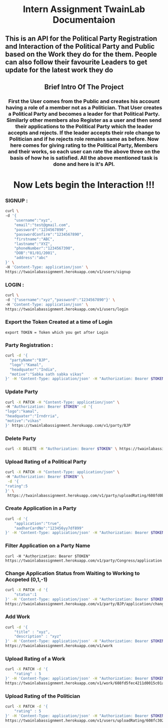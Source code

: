 <h1 align="center">Intern Assignment TwainLab Documentaion</h1>

<h2>
This is an API for the Political Party Registration and Interaction of the Political Party and Public based on the Work they do for the them. People can also follow their favourite Leaders to get update for the latest work they do
</h2>
<h2 align="center">Brief Intro Of The Project</h2>
<h3 align="center">First the User comes from the Public and creates his account having a role of a member not as a Politician. That User creates a Political Party and becomes a leader for that Political Party. Similarly other members also Register as a user and then send their applications to the Political Party which the leader accepts and rejects. If the leader accepts their role change to Politician and if he rejects role remains same as before. Now here comes for giving rating to the Political Party, Members and their works, so each user can rate the above three on the basis of how he is satisfied. All the above mentioned task is done and here is it's API.</h3>

<h1 align="center">
  Now Lets begin the Interaction !!!</center>
</h1>

<h3>SIGNUP : </h3>

```sh
curl \
-d '{
    "username":"xyz",
    "email":"test@gmail.com",
    "password":"1234567890",
    "passwordConfirm":"1234567890",
    "firstname":"ABC",
    "lastname":"XYZ",
    "phoneNumber":"1234567390",
    "DOB":"01/01/2001",
    "address":"abc"
}' \
-H 'Content-Type: application/json' \
https://twainlabassignment.herokuapp.com/v1/users/signup

```

<h3>LOGIN : </h3>

```sh
curl \
-d '{"username":"xyz","password":"1234567890"}' \
-H 'Content-Type: application/json' \
https://twainlabassignment.herokuapp.com/v1/users/login
```

<h3>Export the Token Created at a time of Login</h3>

```
export TOKEN = Token which you get after Login
```

<h3>Party Registration : </h3>

```sh
curl -d '{
  "partyName":"BJP",
  "logo":"Kamal",
  "headquater":"India",
  "motive":"Sabka sath sabka vikas"
}' -H 'Content-Type: application/json' -H "Authorization: Bearer $TOKEN" https://twainlabassignment.herokuapp.com/v1/party
```

<h3>Update Party</h3>

```sh
curl -X PATCH -H "Content-Type: application/json" \
-H "Authorization: Bearer $TOKEN" -d '{
"logo":"kamal",
"headquater":"Irndrria",
"motive":"vikas"
}' https://twainlabassignment.herokuapp.com/v1/party/BJP
```

<h3>Delete Party</h3>

```sh
curl -X DELETE -H "Authorization: Bearer $TOKEN" \ https://twainlabassignment.herokuapp.com/v1/party/BJP
```

<h3>Upload Rating of a Political Party</h3>

```sh
curl -X PATCH -H "Content-Type: application/json" \
-H "Authorization: Bearer $TOKEN" \
 -d '{
"rating":5
}' \
 https://twainlabassignment.herokuapp.com/v1/party/uploadRating/608fd0bac4211d0015c01a5e
```

<h3>Create Application in a Party</h3>

```sh
curl -d '{
    "application":"true",
    "aadharCardNo":"123456yy7df899"
}' -H 'Content-Type: application/json' -H "Authorization: Bearer $TOKEN" https://twainlabassignment.herokuapp.com/v1/party/BJP/application
```

<h3>Filter Application on a Party Name</h3>

```
curl -H "Authorization: Bearer $TOKEN" https://twainlabassignment.herokuapp.com/v1/party/Congress/application
```

<h3>Change Application Status from Waiting to Working to Accpeted (0,1,-1)</h3>

```sh
curl -X PATCH -d '{
    "status":1
}' -H 'Content-Type: application/json' -H "Authorization: Bearer $TOKEN" \
https://twainlabassignment.herokuapp.com/v1/party/BJP/application/changeAppStatus/608fd368c4211d0015c01a60
```

<h3>Add Work</h3>

```sh
curl -d '{
    "title" : "xyz",
	"description" : "xyz"
}' -H 'Content-Type: application/json' -H "Authorization: Bearer $TOKEN" \
https://twainlabassignment.herokuapp.com/v1/work
```

<h3>Upload Rating of a Work</h3>

```sh
curl -X PATCH -d '{
    "rating" : 5
}' -H 'Content-Type: application/json' -H "Authorization: Bearer $TOKEN" \
https://twainlabassignment.herokuapp.com/v1/work/608fd5fec4211d0015c01a61
```

<h3>Upload Rating of the Politician</h3>

```sh
curl -X PATCH -d '{
    "rating" : 5
}' -H 'Content-Type: application/json' -H "Authorization: Bearer $TOKEN" \
https://twainlabassignment.herokuapp.com/v1/users/uploadRating/608fc3021d2e3f0015b6f0ac
```

